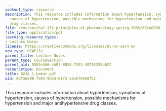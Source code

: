 ```yaml
---
content_type: resource
description: This resource includes information about hypertension, symptoms of hypertension,
  causes of hypertension, possible mechanisms for hypertension and major antihypertensive
  drug classes.
file: /courses/hst-151-principles-of-pharmacology-spring-2005/86fa8888fa939dbd61f35bc6769e8fb2_0216_1_baker.pdf
file_type: application/pdf
learning_resource_types:
- Lecture Notes
license: https://creativecommons.org/licenses/by-nc-sa/4.0/
ocw_type: OCWFile
parent_title: Lecture Notes
parent_type: CourseSection
parent_uid: 5502e4b6-eb0f-8058-7243-48791293e627
resourcetype: Document
title: 0216_1_baker.pdf
uid: 86fa8888-fa93-9dbd-61f3-5bc6769e8fb2
---
```

This resource includes information about hypertension, symptoms of hypertension, causes of hypertension, possible mechanisms for hypertension and major antihypertensive drug classes.